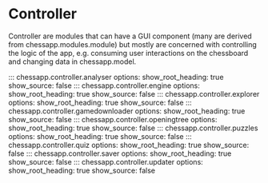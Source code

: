 # Controller
Controller are modules that can have a GUI component (many are derived from chessapp.modules.module) but mostly are concerned with controlling the logic of the app, e.g. consuming user interactions on the chessboard and changing data in chessapp.model.

::: chessapp.controller.analyser
    options:
      show_root_heading: true
      show_source: false
::: chessapp.controller.engine
    options:
      show_root_heading: true
      show_source: false
::: chessapp.controller.explorer
    options:
      show_root_heading: true
      show_source: false
::: chessapp.controller.gamedownloader
    options:
      show_root_heading: true
      show_source: false
::: chessapp.controller.openingtree
    options:
      show_root_heading: true
      show_source: false
::: chessapp.controller.puzzles
    options:
      show_root_heading: true
      show_source: false
::: chessapp.controller.quiz
    options:
      show_root_heading: true
      show_source: false
::: chessapp.controller.saver
    options:
      show_root_heading: true
      show_source: false
::: chessapp.controller.updater
    options:
      show_root_heading: true
      show_source: false